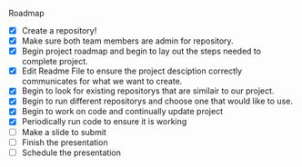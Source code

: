 Roadmap
- [x] Create a repository!
- [x] Make sure both team members are admin for repository.
- [x] Begin project roadmap and begin to lay out the steps needed to complete project.
- [x] Edit Readme File to ensure the project desciption correctly communicates for what we want to create.
- [x] Begin to look for existing repositorys that are similair to our project.
- [x] Begin to run different repositorys and choose one that would like to use.
- [x] Begin to work on code and continually update project
- [x] Periodically run code to ensure it is working
- [ ] Make a slide to submit
- [ ] Finish the presentation
- [ ] Schedule the presentation
